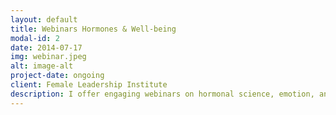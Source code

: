```yaml
---
layout: default
title: Webinars Hormones & Well-being
modal-id: 2
date: 2014-07-17
img: webinar.jpeg
alt: image-alt
project-date: ongoing
client: Female Leadership Institute
description: I offer engaging webinars on hormonal science, emotion, and mental health for academic, public, and corporate audiences.
---
```

